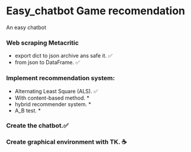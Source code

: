 # Easy_chatbot Game recomendation
An easy chatbot

### Web scraping Metacritic

*   export dict to json archive ans safe it. ✅
*   from json to DataFrame. ✅

### Implement recommendation system:

  *   Alternating Least Square (ALS). ✅
  *   With content-based method. *
  *   hybrid recommender system. *
  *   A_B test. * 



### Create the chatbot.✅

### Create graphical environment with TK. ☕

